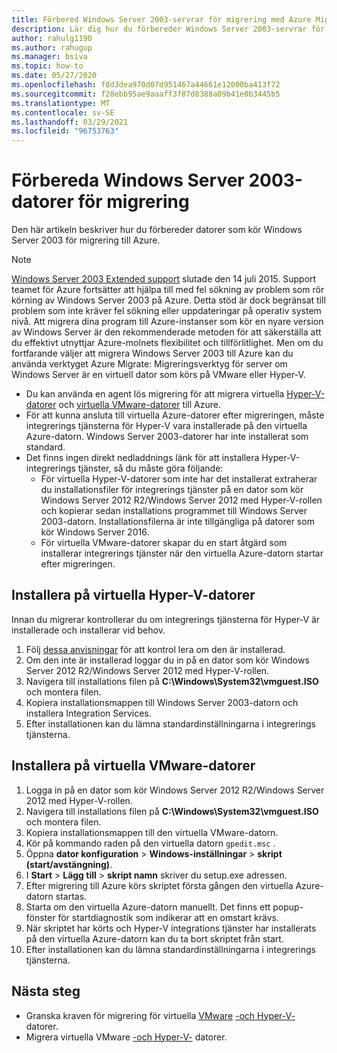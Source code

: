 ```yaml
---
title: Förbered Windows Server 2003-servrar för migrering med Azure Migrate
description: Lär dig hur du förbereder Windows Server 2003-servrar för migrering med Azure Migrate.
author: rahulg1190
ms.author: rahugup
ms.manager: bsiva
ms.topic: how-to
ms.date: 05/27/2020
ms.openlocfilehash: f8d3dea970d07d951467a44661e12000ba413f72
ms.sourcegitcommit: f28ebb95ae9aaaff3f87d8388a09b41e0b3445b5
ms.translationtype: MT
ms.contentlocale: sv-SE
ms.lasthandoff: 03/29/2021
ms.locfileid: "96753763"
---
```

# <a name="prepare-windows-server-2003-machines-for-migration"></a>Förbereda Windows Server 2003-datorer för migrering

Den här artikeln beskriver hur du förbereder datorer som kör Windows Server 2003 för migrering till Azure. 


> [!NOTE]
> [Windows Server 2003 Extended support](/troubleshoot/azure/virtual-machines/run-win-server-2003#microsoft-windows-server-2003-end-of-support) slutade den 14 juli 2015.  Support teamet för Azure fortsätter att hjälpa till med fel sökning av problem som rör körning av Windows Server 2003 på Azure. Detta stöd är dock begränsat till problem som inte kräver fel sökning eller uppdateringar på operativ system nivå. Att migrera dina program till Azure-instanser som kör en nyare version av Windows Server är den rekommenderade metoden för att säkerställa att du effektivt utnyttjar Azure-molnets flexibilitet och tillförlitlighet. Men om du fortfarande väljer att migrera Windows Server 2003 till Azure kan du använda verktyget Azure Migrate: Migreringsverktyg för server om Windows Server är en virtuell dator som körs på VMware eller Hyper-V.


- Du kan använda en agent lös migrering för att migrera virtuella [Hyper-V-datorer](tutorial-migrate-hyper-v.md) och [virtuella VMware-datorer](tutorial-migrate-vmware.md) till Azure.
- För att kunna ansluta till virtuella Azure-datorer efter migreringen, måste integrerings tjänsterna för Hyper-V vara installerade på den virtuella Azure-datorn. Windows Server 2003-datorer har inte installerat som standard.
- Det finns ingen direkt nedladdnings länk för att installera Hyper-V-integrerings tjänster, så du måste göra följande:
    - För virtuella Hyper-V-datorer som inte har det installerat extraherar du installationsfiler för integrerings tjänster på en dator som kör Windows Server 2012 R2/Windows Server 2012 med Hyper-V-rollen och kopierar sedan installations programmet till Windows Server 2003-datorn. Installationsfilerna är inte tillgängliga på datorer som kör Windows Server 2016.
    - För virtuella VMware-datorer skapar du en start åtgärd som installerar integrerings tjänster när den virtuella Azure-datorn startar efter migreringen.


## <a name="install-on-hyper-v-vms"></a>Installera på virtuella Hyper-V-datorer

Innan du migrerar kontrollerar du om integrerings tjänsterna för Hyper-V är installerade och installerar vid behov.

1. Följ [dessa anvisningar](/windows-server/virtualization/hyper-v/manage/manage-hyper-v-integration-services#turn-an-integration-service-on-or-off-using-hyper-v-manager) för att kontrol lera om den är installerad.
2. Om den inte är installerad loggar du in på en dator som kör Windows Server 2012 R2/Windows Server 2012 med Hyper-V-rollen.
3. Navigera till installations filen på **C:\Windows\System32\vmguest.ISO** och montera filen.
2. Kopiera installationsmappen till Windows Server 2003-datorn och installera Integration Services.
4. Efter installationen kan du lämna standardinställningarna i integrerings tjänsterna. 

## <a name="install-on-vmware-vms"></a>Installera på virtuella VMware-datorer

1. Logga in på en dator som kör Windows Server 2012 R2/Windows Server 2012 med Hyper-V-rollen.
2. Navigera till installations filen på **C:\Windows\System32\vmguest.ISO** och montera filen.
3. Kopiera installationsmappen till den virtuella VMware-datorn.
4. Kör på kommando raden på den virtuella datorn ```gpedit.msc``` .
5. Öppna **dator konfiguration**  >  **Windows-inställningar**  >  **skript (start/avstängning)**.
6. I **Start**  >  **Lägg till**  >  **skript namn** skriver du setup.exe adressen.
7. Efter migrering till Azure körs skriptet första gången den virtuella Azure-datorn startas.
8. Starta om den virtuella Azure-datorn manuellt. Det finns ett popup-fönster för startdiagnostik som indikerar att en omstart krävs.
9. När skriptet har körts och Hyper-V integrations tjänster har installerats på den virtuella Azure-datorn kan du ta bort skriptet från start.
10. Efter installationen kan du lämna standardinställningarna i integrerings tjänsterna. 

## <a name="next-steps"></a>Nästa steg

- Granska kraven för migrering för virtuella [VMware](migrate-support-matrix-vmware-migration.md) [-och Hyper-V-](migrate-support-matrix-hyper-v-migration.md) datorer.
- Migrera [](server-migrate-overview.md) virtuella VMware [-och Hyper-V-](tutorial-migrate-hyper-v.md) datorer.
